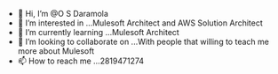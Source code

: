 - 👋 Hi, I’m @O S Daramola
- 👀 I’m interested in ...Mulesoft Architect and AWS Solution Architect
- 🌱 I’m currently learning ...Mulesoft Architect
- 💞️ I’m looking to collaborate on ...With people that willing to teach me more about Mulesoft
- 📫 How to reach me ...2819471274

<!---
OSDaramola/OSDaramola is a ✨ special ✨ repository because its `README.md` (this file) appears on your GitHub profile.
You can click the Preview link to take a look at your changes.
--->
